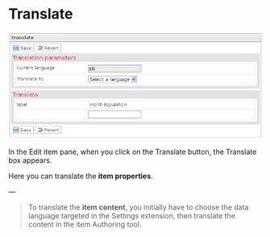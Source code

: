 <!--
parent: 'Manage Items'
created_at: '2012-03-16 17:18:39'
updated_at: '2013-03-13 13:30:45'
authors:
    - 'Jérôme Bogaerts'
contributors:
    - 'Sophie Doublet'
tags:
    - 'Manage Items'
-->

Translate
=========

![](../resources/items-translate.png)

In the Edit item pane, when you click on the Translate button, the Translate box appears.

Here you can translate the **item properties**.

—<br/>
> To translate the **item content**, you initially have to choose the data language targeted in the Settings extension, then translate the content in the item Authoring tool.


